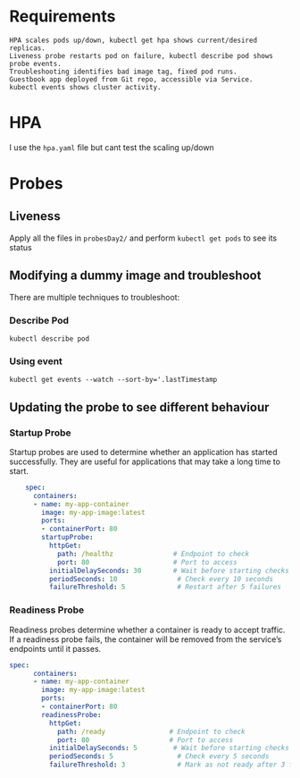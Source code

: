 # Requirements
```
HPA scales pods up/down, kubectl get hpa shows current/desired replicas.
Liveness probe restarts pod on failure, kubectl describe pod shows probe events.
Troubleshooting identifies bad image tag, fixed pod runs.
Guestbook app deployed from Git repo, accessible via Service.
kubectl events shows cluster activity.
```

# HPA
I use the `hpa.yaml` file but cant test the scaling up/down

# Probes

## Liveness
Apply all the files in `probesDay2/` and perform `kubectl get pods` to see its status

## Modifying a dummy image and troubleshoot

There are multiple techniques to troubleshoot:

### Describe Pod
```
kubectl describe pod 
```

### Using event
```
kubectl get events --watch --sort-by='.lastTimestamp
```

## Updating the probe to see different behaviour

### Startup Probe

Startup probes are used to determine whether an application has started successfully. They are useful for applications that may take a long time to start.

```yaml
    spec:
      containers:
      - name: my-app-container
        image: my-app-image:latest
        ports:
        - containerPort: 80
        startupProbe:
          httpGet:
            path: /healthz               # Endpoint to check
            port: 80                     # Port to access
          initialDelaySeconds: 30        # Wait before starting checks
          periodSeconds: 10               # Check every 10 seconds
          failureThreshold: 5             # Restart after 5 failures
```

### Readiness Probe

Readiness probes determine whether a container is ready to accept traffic. If a readiness probe fails, the container will be removed from the service’s endpoints until it passes.

```yaml
spec:
      containers:
      - name: my-app-container
        image: my-app-image:latest
        ports:
        - containerPort: 80
        readinessProbe:
          httpGet:
            path: /ready                # Endpoint to check
            port: 80                    # Port to access
          initialDelaySeconds: 5         # Wait before starting checks
          periodSeconds: 5                # Check every 5 seconds
          failureThreshold: 3             # Mark as not ready after 3 failures
```